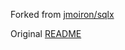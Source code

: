 Forked from [jmoiron/sqlx](https://github.com/jmoiron/sqlx)

Original [README](https://github.com/jmoiron/sqlx/blob/master/README.md)
